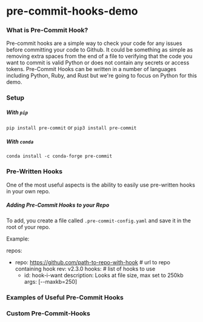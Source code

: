 # pre-commit-hooks-demo

### What is Pre-Commit Hook?

Pre-commit hooks are a simple way to check your code for any issues before committing your code to Github. It could be something as simple as removing extra spaces from the end of a file to verifying that the code you want to commit is valid Python or does not contain any secrets or access tokens. Pre-Commit Hooks can be written in a number of languages including Python, Ruby, and Rust but we're going to focus on Python for this demo. 

###  Setup

##### With `pip`

`pip install pre-commit`
or 
`pip3 install pre-commit`


##### With `conda`

`conda install -c conda-forge pre-commit`


### Pre-Written Hooks

One of the most useful aspects is the ability to easily use pre-written hooks in your own repo. 


##### Adding Pre-Commit Hooks to your Repo

To add, you create a file called `.pre-commit-config.yaml` and save it in the root of your repo.    

Example: 

repos:
-   repo: https://github.com/path-to-repo-with-hook # url to repo containing hook
    rev: v2.3.0 
    hooks: # list of hooks to use
    -   id: hook-i-want
        description: Looks at file size, max set to 250kb
        args: [--maxkb=250]


### Examples of Useful Pre-Commit Hooks


### Custom Pre-Commit-Hooks

